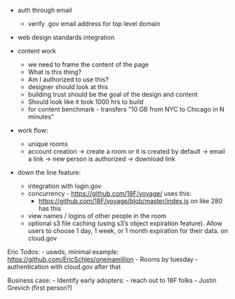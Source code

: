 * auth through email 
	- verify .gov email address for top level domain

* web design standards integration

* content work
	- we need to frame the content of the page
	- What is this thing?
	- Am I authorized to use this?
	- designer should look at this
	- building trust should be the goal of the design and content
	- Should look like it took 1000 hrs to build
	- for content benchmark - transfers "10 GB from NYC to Chicago in N minutes"

* work flow:
	- unique rooms 
	- account creation -> create a room or it is created by default -> email a link -> new person is authorized -> download link

* down the line feature:
	- integration with login.gov
	- concurrency - https://github.com/18F/voyage/ uses this:
		- https://github.com/18F/voyage/blob/master/index.js on like 280 
			has this
	- view names / logins of other people in the room
	- optional s3 file caching (using s3’s object expiration feature). Allow users to choose 1 day, 1 week, or 1 month expiration for their data. on cloud.gov

Eric Todos:
	- uswds, minimal example: https://github.com/EricSchles/oneinamillion
	- Rooms by tuesday
	- authentication with cloud.gov after that


Business case:
	- Identify early adopters:
		- reach out to 18F folks
			- Justin Grevich (first person?)